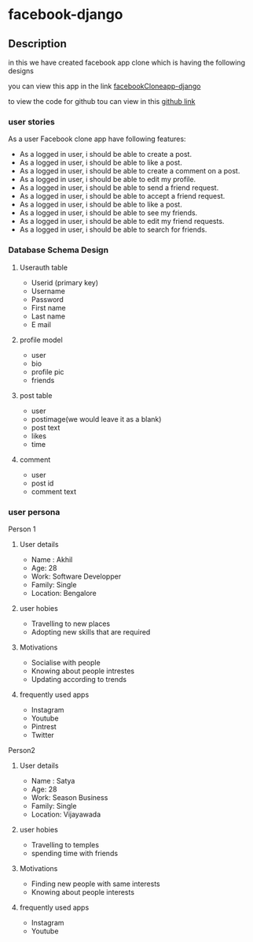 # facebook-django

## Description
in this we have created facebook app clone which is having the following designs 

you can view this app in the link
[facebookCloneapp-django](https://facebook-django-akhil.herokuapp.com/)

to view the code for github tou can view in this [github link](https://github.com/abai118/facebook-django)

### user stories

As a user Facebook clone app have following features:
- As a logged in user, i should be able to create a post.
- As a logged in user, i should be able to like a post.
- As a logged in user, i should be able to create a comment on a post.
- As a logged in user, i should be able to edit my profile.
- As a logged in user, i should be able to send a friend request.
- As a logged in user, i should be able to accept a friend request.
- As a logged in user, i should be able to like a post.
- As a logged in user, i should be able to see my friends.
- As a logged in user, i should be able to edit my friend requests.
- As a logged in user, i should be able to search for friends.

### Database Schema Design

1. Userauth table

   - Userid (primary key)
   - Username
   - Password
   - First name
   - Last name
   - E mail

2. profile model
   - user
   - bio
   - profile pic
   - friends
  
3. post table
   - user
   - postimage(we would leave it as a blank)
   - post text
   - likes
   - time

4. comment
   - user
   - post id
   - comment text


### user persona
Person 1

1. User details
   - Name : Akhil
   - Age: 28
   - Work: Software Developper
   - Family: Single
   - Location: Bengalore

2. user hobies
   - Travelling to new places
   - Adopting new skills that are required

3. Motivations
   - Socialise with people
   - Knowing about people intrestes
   - Updating according to trends

4. frequently used apps
   - Instagram
   - Youtube
   - Pintrest
   - Twitter


Person2

1. User details
   - Name : Satya
   - Age: 28
   - Work: Season Business
   - Family: Single
   - Location: Vijayawada

2. user hobies
   - Travelling to temples
   - spending time with friends

3. Motivations
   - Finding new people with same interests
   - Knowing about people interests
  
4. frequently used apps
   - Instagram
   - Youtube